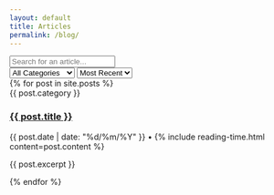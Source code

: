 ```yaml
---
layout: default
title: Articles
permalink: /blog/
---
```


<section class="filters">
    <div class="search-bar">
        <input type="text" id="searchInput" placeholder="Search for an article...">
    </div>
    <div class="filter-group">
        <select id="categoryFilter">
            <option value="">All Categories</option>
            {% for category in site.categories %}
            <option value="{{ category[0] }}">{{ category[0] }}</option>
            {% endfor %}
        </select>
        <select id="dateFilter">
            <option value="recent">Most Recent</option>
            <option value="oldest">Oldest</option>
        </select>
    </div>
</section>

<section class="post-grid" id="postsContainer">
    {% for post in site.posts %}
    <article class="post-card" data-category="{{ post.category }}" data-date="{{ post.date | date_to_xmlschema }}">
        <div class="post-content">
            <span class="post-category">{{ post.category }}</span>
            <h3><a href="{{ post.url | relative_url }}">{{ post.title }}</a></h3>
            <div class="post-meta">
                <time>{{ post.date | date: "%d/%m/%Y" }}</time>
                <span>•</span>
                <span>{% include reading-time.html content=post.content %}</span>
            </div>
            <p class="post-excerpt">{{ post.excerpt }}</p>
        </div>
    </article>
    {% endfor %}
</section>